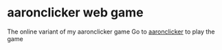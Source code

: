 # aaronclicker web game
The online variant of my aaronclicker game
Go to <a href="https://aaronmee.github.io/aaronclicker/game/index.htlm" target="_blank" rel="noopener noreferrer">aaronclicker</a> to play the game
